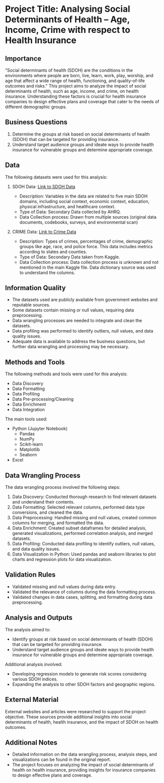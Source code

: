 # Project Title: Analysing Social Determinants of Health – Age, Income, Crime with respect to Health Insurance

## Importance
"Social determinants of health (SDOH) are the conditions in the environments where people are born, live, learn, work, play, worship, and age that affect a wide range of health, functioning, and quality-of-life outcomes and risks." This project aims to analyze the impact of social determinants of health, such as age, income, and crime, on health insurance. Understanding these factors is crucial for health insurance companies to design effective plans and coverage that cater to the needs of different demographic groups.

## Business Questions
1. Determine the groups at risk based on social determinants of health (SDOH) that can be targeted for providing insurance.
2. Understand target audience groups and ideate ways to provide health insurance for vulnerable groups and determine appropriate coverage.

## Data
The following datasets were used for this analysis:
1. SDOH Data: [Link to SDOH Data](https://www.ahrq.gov/sdoh/data-analytics/sdoh-data.html#download)
   - Description: Variables in the data are related to five main SDOH domains, including social context, economic context, education, physical infrastructure, and healthcare context.
   - Type of Data: Secondary Data collected by AHRQ.
   - Data Collection process: Drawn from multiple sources (original data documents, codebooks, surveys, and environmental scan)

2. CRIME Data: [Link to Crime Data](https://www.kaggle.com/datasets/michaelbryantds/crimedata)
   - Description: Types of crimes, percentages of crime, demographic groups like age, race, and police force. This data includes metrics according to states and counties.
   - Type of Data: Secondary Data taken from Kaggle.
   - Data Collection process: Data collection process is unknown and not mentioned in the main Kaggle file. Data dictionary source was used to understand the columns.

## Information Quality
- The datasets used are publicly available from government websites and reputable sources.
- Some datasets contain missing or null values, requiring data preprocessing.
- Data wrangling processes are needed to integrate and clean the datasets.
- Data profiling was performed to identify outliers, null values, and data quality issues.
- Adequate data is available to address the business questions, but further data wrangling and processing may be necessary.

## Methods and Tools
The following methods and tools were used for this analysis:
- Data Discovery
- Data Formatting
- Data Profiling
- Data Pre-processing/Cleaning
- Data Enrichment
- Data Integration

The main tools used:
- Python (Jupyter Notebook)
  - Pandas
  - NumPy
  - Scikit-learn
  - Matplotlib
  - Seaborn
- Excel

## Data Wrangling Process
The data wrangling process involved the following steps:
1. Data Discovery: Conducted thorough research to find relevant datasets and understand their contents.
2. Data Formatting: Selected relevant columns, performed data type conversions, and cleaned the data.
3. Data Preprocessing: Handled missing and null values, created common columns for merging, and formatted the data.
4. Data Enrichment: Created subset dataframes for detailed analysis, generated visualizations, performed correlation analysis, and merged datasets.
5. Data Profiling: Conducted data profiling to identify outliers, null values, and data quality issues.
6. Data Visualization in Python: Used pandas and seaborn libraries to plot charts and regression plots for data visualization.

## Validation Rules
- Validated missing and null values during data entry.
- Validated the relevance of columns during the data formatting process.
- Validated changes in data cases, splitting, and formatting during data preprocessing.

## Analysis and Outputs
The analysis aimed to:
- Identify groups at risk based on social determinants of health (SDOH) that can be targeted for providing insurance.
- Understand target audience groups and ideate ways to provide health insurance for vulnerable groups and determine appropriate coverage.

Additional analysis involved:
- Developing regression models to generate risk scores considering various SDOH indices.
- Expanding the analysis to other SDOH factors and geographic regions.

## External Material
External websites and articles were researched to support the project objective. These sources provide additional insights into social determinants of health, health insurance, and the impact of SDOH on health outcomes.

## Additional Notes
- Detailed information on the data wrangling process, analysis steps, and visualizations can be found in the original report.
- The project focuses on analyzing the impact of social determinants of health on health insurance, providing insights for insurance companies to design effective plans and coverage.
